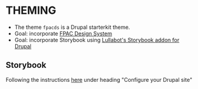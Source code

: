 # THEMING

- The theme `fpacds` is a Drupal starterkit theme.
- Goal: incorporate [FPAC Design System](https://github.com/USDA-FPAC/fpac-design-system)
- Goal: incorporate Storybook using [Lullabot's Storybook addon for Drupal](https://storybook.js.org/addons/@lullabot/storybook-drupal-addon)

## Storybook

Following the instructions [here](https://storybook.js.org/addons/@lullabot/storybook-drupal-addon) under heading "Configure your Drupal site"


